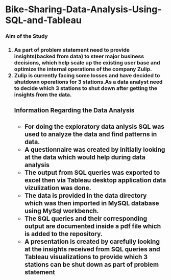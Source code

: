 <h1>Bike-Sharing-Data-Analysis-Using-SQL-and-Tableau</h1>
<b><h3>Aim of the Study<h3></b>
<ol>
  <h4>
<li>As part of problem statement need to provide insights(backed from data) to steer major business decisions,   which help scale up the existing user base and optimize the internal operations of the company Zulip.</li>
<li>Zulip is currently facing some losses and have decided to shutdown operations for 3 stations.As a data analyst need to decide which 3 stations to shut down after getting the insights from the data.
  </h4>
<h3>Information Regarding the Data Analysis<h3>
<ul>
<body>
<li>For doing the exploratory data anlysis SQL was used to analyze the data and find patterns in data.</li>
<li> A questionnaire was created by initially looking at the data which would help during data analysis</li>
<li>The output from SQL queries was exported to excel then via Tableau desktop application data vizulization was done.</li>
<li>The data is provided in the data directory which was then imported in MySQL database using MySql workbench.</li>
<li>The SQL queries and their corresponding output are documented inside a pdf file which is added to the repository.</li>
<li>A presentation is created by carefully looking at the insights received from SQL queries and Tableau visualizations to provide which 3 stations can be shut down as part of problem statement</li>
  </body>
